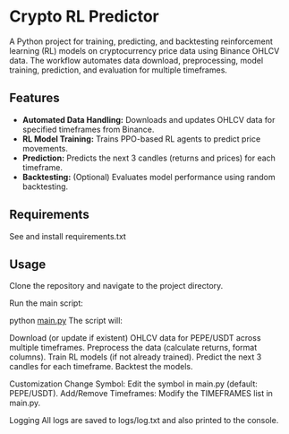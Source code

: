 # Crypto RL Predictor

A Python project for training, predicting, and backtesting reinforcement learning (RL) models on cryptocurrency price data using Binance OHLCV data. The workflow automates data download, preprocessing, model training, prediction, and evaluation for multiple timeframes.

## Features

- **Automated Data Handling:** Downloads and updates OHLCV data for specified timeframes from Binance.
- **RL Model Training:** Trains PPO-based RL agents to predict price movements.
- **Prediction:** Predicts the next 3 candles (returns and prices) for each timeframe.
- **Backtesting:** (Optional) Evaluates model performance using random backtesting.

## Requirements

See and install requirements.txt

## Usage

Clone the repository and navigate to the project directory.

Run the main script:

python [main.py](VALID_FILE)
The script will:

Download (or update if existent) OHLCV data for PEPE/USDT across multiple timeframes.
Preprocess the data (calculate returns, format columns).
Train RL models (if not already trained).
Predict the next 3 candles for each timeframe.
Backtest the models.

Customization
Change Symbol: Edit the symbol in main.py (default: PEPE/USDT).
Add/Remove Timeframes: Modify the TIMEFRAMES list in main.py.

Logging
All logs are saved to logs/log.txt and also printed to the console.
